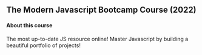 ## The Modern Javascript Bootcamp Course (2022)

#### About this course

The most up-to-date JS resource online! Master Javascript by building a beautiful portfolio of projects!
